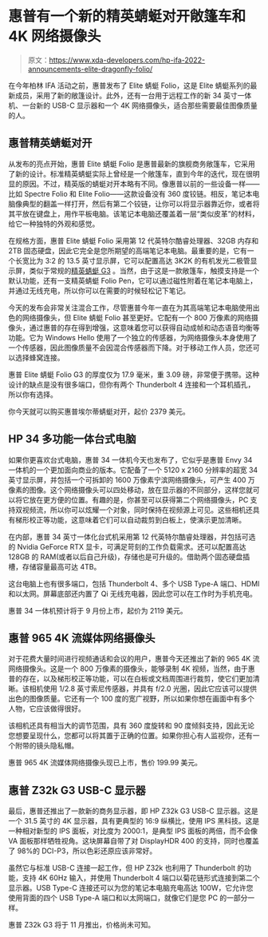 # 惠普有一个新的精英蜻蜓对开敞篷车和 4K 网络摄像头

> 原文：<https://www.xda-developers.com/hp-ifa-2022-announcements-elite-dragonfly-folio/>

在今年柏林 IFA 活动之前，惠普发布了 Elite 蜻蜓 Folio，这是 Elite 蜻蜓系列的最新成员，采用了新的敞篷设计。此外，还有一台用于远程工作的新 34 英寸一体机、一台新的 USB-C 显示器和一个 4K 网络摄像头，适合那些需要最佳图像质量的人。

## 惠普精英蜻蜓对开

从发布的亮点开始，惠普 Elite 蜻蜓 Folio 是惠普最新的旗舰商务敞篷车，它采用了新的设计。标准精英蜻蜓实际上曾经是一个敞篷车，直到今年的迭代，现在很明显的原因。不过，精英版的蜻蜓对开本略有不同。像惠普以前的一些设备一样——比如 Spectre Folio 和 Elite Folio——这款设备没有 360 度铰链。相反，笔记本电脑像典型的翻盖一样打开，然后有第二个铰链，让你可以将显示器靠近你，或者将其平放在键盘上，用作平板电脑。该笔记本电脑还覆盖着一层“类似皮革”的材料，给它一种独特的外观和感觉。

在规格方面，惠普 Elite 蜻蜓 Folio 采用第 12 代英特尔酷睿处理器、32GB 内存和 2TB 固态硬盘，因此它完全是您所期望的高端笔记本电脑。最重要的是，它有一个长宽比为 3:2 的 13.5 英寸显示屏，它可以配置高达 3K2K 的有机发光二极管显示屏，类似于常规的[精英蜻蜓 G3](https://www.xda-developers.com/hp-elite-dragonfly-g3/) 。当然，由于这是一款敞篷车，触摸支持是一个默认功能，还有一支精英蜻蜓 Folio Pen，它可以通过磁性附着在笔记本电脑上，并通过无线充电，所以你可以在需要的时候轻松记下笔记。

今天的发布会非常关注混合工作，尽管惠普今年一直在为其高端笔记本电脑使用出色的网络摄像头，但 Elite 蜻蜓 Folio 甚至更好。它配有一个 800 万像素的网络摄像头，通过惠普的存在得到增强，这意味着您可以获得自动成帧和动态语音均衡等功能。它为 Windows Hello 使用了一个独立的传感器，为网络摄像头本身使用了一个传感器，因此图像质量不会因混合传感器而下降。对于移动工作人员，您还可以选择蜂窝连接。

惠普 Elite 蜻蜓 Folio G3 的厚度仅为 17.9 毫米，重 3.09 磅，非常便于携带。这种设计的缺点是没有很多端口，但你有两个 Thunderbolt 4 连接和一个耳机插孔，所以你有选择。

你今天就可以购买惠普埃尔蒂蜻蜓对开，起价 2379 美元。

## HP 34 多功能一体台式电脑

如果你更喜欢台式电脑，惠普 34 一体机今天也发布了，它似乎是惠普 Envy 34 一体机的一个更加面向商业的版本。它配备了一个 5120 x 2160 分辨率的超宽 34 英寸显示屏，并包括一个可拆卸的 1600 万像素宁滨网络摄像头，可产生 400 万像素的图像。这个网络摄像头可以四处移动，放在显示器的不同部分，这样您就可以将它放在更方便的位置。有趣的是，你甚至可以获得第二个网络摄像头，PC 支持双视频流，所以你可以炫耀一个对象，同时保持在视频源上可见。这些相机还具有梯形校正等功能，这意味着它们可以自动裁剪到白板上，使演示更加清晰。

在内部，惠普 34 英寸一体化台式机采用第 12 代英特尔酷睿处理器，并包括可选的 Nvidia GeForce RTX 显卡，可满足苛刻的工作负载需求。还可以配置高达 128GB 的 RAM(或者以后自己升级)，存储也是可升级的。借助两个固态硬盘插槽，存储容量最高可达 4TB。

这台电脑上也有很多端口，包括 Thunderbolt 4、多个 USB Type-A 端口、HDMI 和以太网。屏幕底部还内置了 Qi 无线充电器，因此您可以在工作时为手机充电。

惠普 34 一体机预计将于 9 月份上市，起价为 2119 美元。

## 惠普 965 4K 流媒体网络摄像头

对于花费大量时间进行视频通话和会议的用户，惠普今天还推出了新的 965 4K 流网络摄像头。这是一个 800 万像素的摄像头，能够录制 4K 视频，当然，由于惠普的存在，以及梯形校正等功能，可以在白板或文档周围进行裁剪，使它们更加清晰。该相机使用 1/2.8 英寸索尼传感器，并具有 f/2.0 光圈，因此它应该可以提供出色的图像质量。它还有一个 100 度的宽广视野，所以如果你想在画面中有多个人物，它应该做得很好。

该相机还具有相当大的调节范围，具有 360 度旋转和 90 度倾斜支持，因此无论您想要呈现什么，您都可以将其置于正确的位置。如果你担心有人监视你，还有一个附带的镜头隐私帽。

惠普 965 4K 流媒体网络摄像头现已上市，售价 199.99 美元。

## 惠普 Z32k G3 USB-C 显示器

最后，惠普还推出了一款新的商务显示器，即 HP Z32k G3 USB-C 显示器。这是一个 31.5 英寸的 4K 显示器，具有更典型的 16:9 纵横比，使用 IPS 黑科技。这是一种相对新型的 IPS 面板，对比度为 2000:1，是典型 IPS 面板的两倍，而不会像 VA 面板那样牺牲视角。这块屏幕自带了对 DisplayHDR 400 的支持，同时也覆盖了 98%的 DCI-P3，所以色彩还原应该非常好。

虽然它与标准 USB-C 连接一起工作，但 HP Z32k 也利用了 Thunderbolt 的功能，支持 4K 60Hz 输入，并使用 Thunderbolt 4 端口以菊花链形式连接到第二个显示器。USB Type-C 连接还可以为您的笔记本电脑充电高达 100W，它允许您使用背面的四个 USB Type-A 端口和以太网端口，就像它们是您 PC 的一部分一样。

惠普 Z32k G3 将于 11 月推出，价格尚未可知。